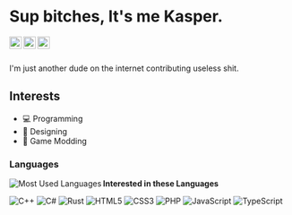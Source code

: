 # Sup bitches, It's me Kasper. 

<a href="https://steamcommunity.com/id/dopemenudev/">
  <img align="left" alt="Steam" width="22px" src="https://cdn.jsdelivr.net/npm/simple-icons@v3/icons/steam.svg" />
</a>
<a href="https://twitter.com/UnknownModder">
  <img align="left" alt="Twitter" width="22px" src="https://cdn.jsdelivr.net/npm/simple-icons@v3/icons/twitter.svg" />
</a>
<a href="https://discord.com/users/732725855763038208">
  <img align="left" alt="Discord" width="22px" src="https://cdn.jsdelivr.net/npm/simple-icons@v3/icons/discord.svg" />
</a>

<br />
<br />

I'm just another dude on the internet contributing useless shit.

## Interests
- 💻 Programming
- 🎨 Designing
- 🔎 Game Modding

### Languages 

<img align="left" alt="Most Used Languages" src="https://github-readme-stats.vercel.app/api/top-langs/?username=UnknownModderr&layout=compact" />

**Interested in these Languages**

![C++](https://img.shields.io/badge/-C++-blue?style=flat&logo=c%2B%2B&labelColor=444)
![C#](https://img.shields.io/badge/-C%23-blue?style=flat&logo=c-sharp&labelColor=444)
![Rust](https://img.shields.io/badge/-Rust-brown?style=flat&logo=rust&labelColor=444)
![HTML5](https://img.shields.io/badge/-HTML5-red?style=flat&logo=html5&labelColor=444)
![CSS3](https://img.shields.io/badge/-CSS3-blue?style=flat&logo=css3&labelColor=444)
![PHP](https://img.shields.io/badge/-PHP-777bb4?style=flat&logo=php&labelColor=444)
![JavaScript](https://img.shields.io/badge/-JavaScript-yellow?style=flat&logo=javascript&labelColor=444)
![TypeScript](https://img.shields.io/badge/-TypeScript-blue?style=flat&logo=typescript&labelColor=444)

